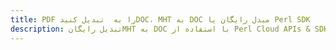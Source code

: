 ---title: PDF را به  تبدیل کنیدDOC، MHT به DOC مبدل رایگان یا Perl SDKdescription: تبدیل رایگانMHT به DOC با استفاده از Perl Cloud APIs & SDK همچنین اسناد PDF را در Cloud ایجاد، ویرایش و رندر کنید.---